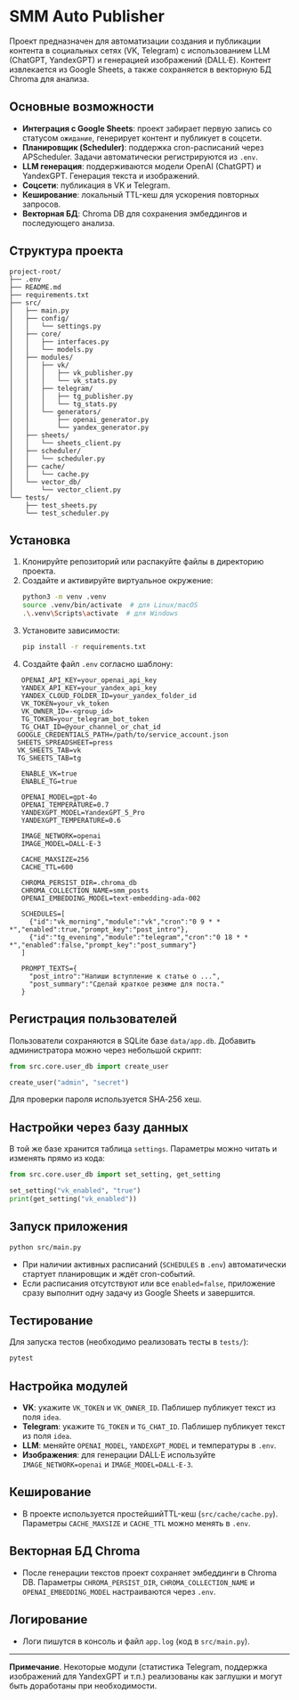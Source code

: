 # SMM Auto Publisher

Проект предназначен для автоматизации создания и публикации контента в социальных сетях (VK, Telegram) с использованием LLM (ChatGPT, YandexGPT) и генерацией изображений (DALL·E). Контент извлекается из Google Sheets, а также сохраняется в векторную БД Chroma для анализа.

## Основные возможности

- **Интеграция с Google Sheets**: проект забирает первую запись со статусом `ожидание`, генерирует контент и публикует в соцсети.
- **Планировщик (Scheduler)**: поддержка cron-расписаний через APScheduler. Задачи автоматически регистрируются из `.env`.
- **LLM генерация**: поддерживаются модели OpenAI (ChatGPT) и YandexGPT. Генерация текста и изображений.
- **Соцсети**: публикация в VK и Telegram.
- **Кеширование**: локальный TTL-кеш для ускорения повторных запросов.
- **Векторная БД**: Chroma DB для сохранения эмбеддингов и последующего анализа.

## Структура проекта

```
project-root/
├── .env
├── README.md
├── requirements.txt
├── src/
│   ├── main.py
│   ├── config/
│   │   └── settings.py
│   ├── core/
│   │   ├── interfaces.py
│   │   └── models.py
│   ├── modules/
│   │   ├── vk/
│   │   │   ├── vk_publisher.py
│   │   │   └── vk_stats.py
│   │   ├── telegram/
│   │   │   ├── tg_publisher.py
│   │   │   └── tg_stats.py
│   │   └── generators/
│   │       ├── openai_generator.py
│   │       └── yandex_generator.py
│   ├── sheets/
│   │   └── sheets_client.py
│   ├── scheduler/
│   │   └── scheduler.py
│   ├── cache/
│   │   └── cache.py
│   └── vector_db/
│       └── vector_client.py
└── tests/
    ├── test_sheets.py
    └── test_scheduler.py
```

## Установка

1. Клонируйте репозиторий или распакуйте файлы в директорию проекта.
2. Создайте и активируйте виртуальное окружение:
   ```bash
   python3 -m venv .venv
   source .venv/bin/activate  # для Linux/macOS
   .\.venv\Scripts\activate  # для Windows
   ```
3. Установите зависимости:
   ```bash
   pip install -r requirements.txt
   ```
4. Создайте файл `.env` согласно шаблону:
```dotenv
   OPENAI_API_KEY=your_openai_api_key
   YANDEX_API_KEY=your_yandex_api_key
   YANDEX_CLOUD_FOLDER_ID=your_yandex_folder_id
   VK_TOKEN=your_vk_token
   VK_OWNER_ID=-<group_id>
   TG_TOKEN=your_telegram_bot_token
   TG_CHAT_ID=@your_channel_or_chat_id
  GOOGLE_CREDENTIALS_PATH=/path/to/service_account.json
  SHEETS_SPREADSHEET=press
  VK_SHEETS_TAB=vk
  TG_SHEETS_TAB=tg

   ENABLE_VK=true
   ENABLE_TG=true

   OPENAI_MODEL=gpt-4o
   OPENAI_TEMPERATURE=0.7
   YANDEXGPT_MODEL=YandexGPT_5_Pro
   YANDEXGPT_TEMPERATURE=0.6

   IMAGE_NETWORK=openai
   IMAGE_MODEL=DALL-E-3

   CACHE_MAXSIZE=256
   CACHE_TTL=600

   CHROMA_PERSIST_DIR=.chroma_db
   CHROMA_COLLECTION_NAME=smm_posts
   OPENAI_EMBEDDING_MODEL=text-embedding-ada-002

   SCHEDULES=[
     {"id":"vk_morning","module":"vk","cron":"0 9 * * *","enabled":true,"prompt_key":"post_intro"},
     {"id":"tg_evening","module":"telegram","cron":"0 18 * * *","enabled":false,"prompt_key":"post_summary"}
   ]

   PROMPT_TEXTS={
     "post_intro":"Напиши вступление к статье о ...",
     "post_summary":"Сделай краткое резюме для поста."
   }
```

## Регистрация пользователей

Пользователи сохраняются в SQLite базе `data/app.db`. Добавить администратора
можно через небольшой скрипт:

```python
from src.core.user_db import create_user

create_user("admin", "secret")
```

Для проверки пароля используется SHA‑256 хеш.

## Настройки через базу данных

В той же базе хранится таблица `settings`. Параметры можно читать и изменять
прямо из кода:

```python
from src.core.user_db import set_setting, get_setting

set_setting("vk_enabled", "true")
print(get_setting("vk_enabled"))
```

## Запуск приложения

```bash
python src/main.py
```

- При наличии активных расписаний (`SCHEDULES` в `.env`) автоматически стартует планировщик и ждёт cron-событий.
- Если расписания отсутствуют или все `enabled=false`, приложение сразу выполнит одну задачу из Google Sheets и завершится.

## Тестирование

Для запуска тестов (необходимо реализовать тесты в `tests/`):
```bash
pytest
```

## Настройка модулей

- **VK**: укажите `VK_TOKEN` и `VK_OWNER_ID`. Паблишер публикует текст из поля `idea`.
- **Telegram**: укажите `TG_TOKEN` и `TG_CHAT_ID`. Паблишер публикует текст из поля `idea`.
- **LLM**: меняйте `OPENAI_MODEL`, `YANDEXGPT_MODEL` и температуры в `.env`.
- **Изображения**: для генерации DALL·E используйте `IMAGE_NETWORK=openai` и `IMAGE_MODEL=DALL-E-3`.

## Кеширование

- В проекте используется простейшийTTL-кеш (`src/cache/cache.py`). Параметры `CACHE_MAXSIZE` и `CACHE_TTL` можно менять в `.env`.

## Векторная БД Chroma

- После генерации текстов проект сохраняет эмбеддинги в Chroma DB. Параметры `CHROMA_PERSIST_DIR`, `CHROMA_COLLECTION_NAME` и `OPENAI_EMBEDDING_MODEL` настраиваются через `.env`.

## Логирование

- Логи пишутся в консоль и файл `app.log` (код в `src/main.py`).

---

**Примечание**. Некоторые модули (статистика Telegram, поддержка изображений для YandexGPT и т.п.) реализованы как заглушки и могут быть доработаны при необходимости.
